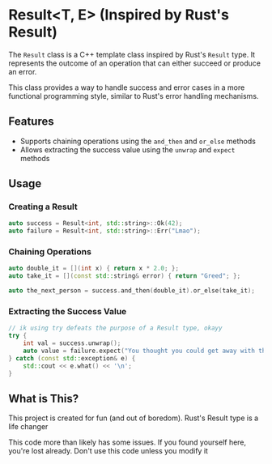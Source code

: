 # Result<T, E> (Inspired by Rust's Result)

The `Result` class is a C++ template class inspired by Rust's `Result` type. It represents the outcome of an operation that can either succeed or produce an error.

This class provides a way to handle success and error cases in a more functional programming style, similar to Rust's error handling mechanisms.

## Features
- Supports chaining operations using the `and_then` and `or_else` methods
- Allows extracting the success value using the `unwrap` and `expect` methods

## Usage
### Creating a Result
```cpp
auto success = Result<int, std::string>::Ok(42);
auto failure = Result<int, std::string>::Err("Lmao");
```

### Chaining Operations
```cpp
auto double_it = [](int x) { return x * 2.0; };
auto take_it = [](const std::string& error) { return "Greed"; };

auto the_next_person = success.and_then(double_it).or_else(take_it);
```

### Extracting the Success Value
```cpp
// ik using try defeats the purpose of a Result type, okayy
try {
    int val = success.unwrap();
    auto value = failure.expect("You thought you could get away with this");
} catch (const std::exception& e) {
    std::cout << e.what() << '\n';
}
```

## What is This?
This project is created for fun (and out of boredom). Rust's Result type is a life changer

This code more than likely has some issues. If you found yourself here, you're lost already. Don't use this code unless you modify it
